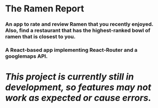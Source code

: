 
# The Ramen Report

### An app to rate and review Ramen that you recently enjoyed. Also, find a restaurant that has the highest-ranked bowl of ramen that is closest to you.

### A React-based app implementing React-Router and a googlemaps API.


# *This project is currently still in development, so features may not work as expected or cause errors.*
